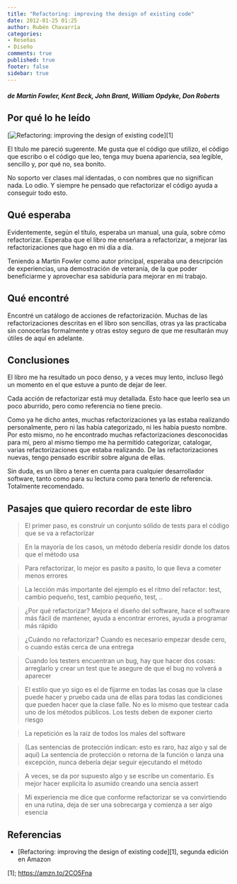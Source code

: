 ```yaml
---
title: "Refactoring: improving the design of existing code"
date: 2012-01-25 01:25
author: Rubén Chavarría
categories: 
- Reseñas
- Diseño
comments: true
published: true
footer: false
sidebar: true
---
```


##### de Martin Fowler, Kent Beck, John Brant, William Opdyke, Don Roberts

## Por qué lo he leído

[![Refactoring: improving the design of existing code](http://martinfowler.com/refactoringBook.jpg)][1]

El título me pareció sugerente. Me gusta que el código que utilizo, el código 
que escribo o el código que leo, tenga muy buena apariencia, sea legible, 
sencillo y, por qué no, sea bonito.

No soporto ver clases mal identadas, o con nombres que no significan nada. Lo 
odio. Y siempre he pensado que refactorizar el código ayuda a conseguir todo 
esto.

<!-- more -->

## Qué esperaba

Evidentemente, según el título, esperaba un manual, una guía, sobre cómo 
refactorizar. Esperaba que el libro me enseñara a refactorizar, a mejorar las 
refactorizaciones que hago en mi día a día.

Teniendo a Martin Fowler como autor principal, esperaba una descripción de 
experiencias, una demostración de veteranía, de la que poder beneficiarme y 
aprovechar esa sabiduría para mejorar en mi trabajo.

## Qué encontré

Encontré un catálogo de acciones de refactorización. Muchas de las 
refactorizaciones descritas en el libro son sencillas, otras ya las practicaba 
sin conocerlas formalmente y otras estoy seguro de que me resultarán muy 
útiles de aquí en adelante.

## Conclusiones

El libro me ha resultado un poco denso, y a veces muy lento, incluso llegó un 
momento en el que estuve a punto de dejar de leer.

Cada acción de refactorizar está muy detallada. Esto hace que leerlo sea un 
poco aburrido, pero como referencia no tiene precio.

Como ya he dicho antes, muchas refactorizaciones ya las estaba realizando 
personalmente, pero ni las había categorizado, ni les había puesto nombre. 
Por esto mismo, no he encontrado muchas refactorizaciones desconocidas para mí, 
pero al mismo tiempo me ha permitido categorizar, catalogar, varias 
refactorizaciones que estaba realizando. De las refactorizaciones nuevas, 
tengo pensado escribir sobre alguna de ellas.

Sin duda, es un libro a tener en cuenta para cualquier desarrollador software, 
tanto como para su lectura como para tenerlo de referencia. Totalmente 
recomendado.

## Pasajes que quiero recordar de este libro

> El primer paso, es construir un conjunto sólido de tests para el código que 
se va a refactorizar

<!-- more -->

> En la mayoría de los casos, un método debería residir donde los datos que el 
método usa

<!-- more -->

> Para refactorizar, lo mejor es pasito a pasito, lo que lleva a cometer menos 
errores

<!-- more -->

> La lección más importante del ejemplo es el ritmo del refactor: test, cambio 
pequeño, test, cambio pequeño, test, ..

<!-- more -->

> ¿Por qué refactorizar? Mejora el diseño del software, hace el software más 
fácil de mantener, ayuda a encontrar errores, ayuda a programar más rápido

<!-- more -->

> ¿Cuándo no refactorizar? Cuando es necesario empezar desde cero, o cuando 
estás cerca de una entrega

<!-- more -->

> Cuando los testers encuentran un bug, hay que hacer dos cosas: arreglarlo y 
crear un test que te asegure de que el bug no volverá a aparecer

<!-- more -->

> El estilo que yo sigo es el de fijarme en todas las cosas que la clase puede 
hacer y pruebo cada una de ellas para todas las condiciones que pueden hacer 
que la clase falle. No es lo mismo que testear cada uno de los métodos 
públicos. Los tests deben de exponer cierto riesgo

<!-- more -->

> La repetición es la raiz de todos los males del software

<!-- more -->

> (Las sentencias de protección indican: esto es raro, haz algo y sal de aquí) 
La sentencia de protección o retorna de la función o lanza una excepción, 
nunca debería dejar seguir ejecutando el método

<!-- more -->

> A veces, se da por supuesto algo y se escribe un comentario. Es mejor hacer 
explícita lo asumido creando una sencia assert

<!-- more -->

> Mi experiencia me dice que conforme refactorizar se va convirtiendo en una 
rutina, deja de ser una sobrecarga y comienza a ser algo esencia

## Referencias

- [Refactoring: improving the design of existing code][1], segunda edición en
Amazon

[1]; https://amzn.to/2CO5Fna
